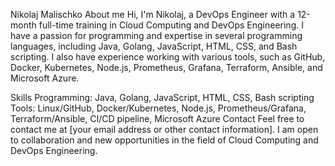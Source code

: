  Nikolaj Malischko
About me
Hi, I'm Nikolaj, a DevOps Engineer with a 12-month full-time training in Cloud Computing and DevOps Engineering. I have a passion for programming and expertise in several programming languages, including Java, Golang, JavaScript, HTML, CSS, and Bash scripting. I also have experience working with various tools, such as GitHub, Docker, Kubernetes, Node.js, Prometheus, Grafana, Terraform, Ansible, and Microsoft Azure.

Skills
Programming: Java, Golang, JavaScript, HTML, CSS, Bash scripting
Tools: Linux/GitHub, Docker/Kubernetes, Node.js, Prometheus/Grafana, Terraform/Ansible, CI/CD pipeline, Microsoft Azure
Contact
Feel free to contact me at [your email address or other contact information]. I am open to collaboration and new opportunities in the field of Cloud Computing and DevOps Engineering.